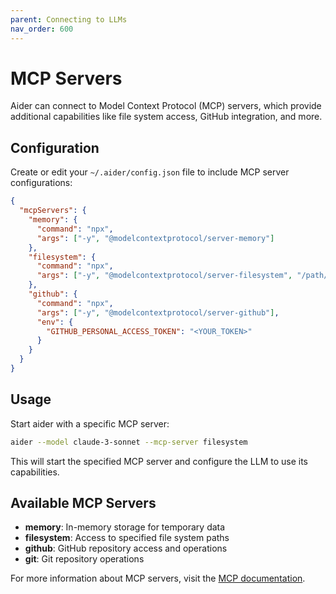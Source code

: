 ```yaml
---
parent: Connecting to LLMs
nav_order: 600
---
```


# MCP Servers

Aider can connect to Model Context Protocol (MCP) servers, which provide additional capabilities like file system access, GitHub integration, and more.

## Configuration

Create or edit your `~/.aider/config.json` file to include MCP server configurations:

```json
{
  "mcpServers": {
    "memory": {
      "command": "npx",
      "args": ["-y", "@modelcontextprotocol/server-memory"]
    },
    "filesystem": {
      "command": "npx",
      "args": ["-y", "@modelcontextprotocol/server-filesystem", "/path/to/allowed/files"]
    },
    "github": {
      "command": "npx",
      "args": ["-y", "@modelcontextprotocol/server-github"],
      "env": {
        "GITHUB_PERSONAL_ACCESS_TOKEN": "<YOUR_TOKEN>"
      }
    }
  }
}
```

## Usage

Start aider with a specific MCP server:

```bash
aider --model claude-3-sonnet --mcp-server filesystem
```

This will start the specified MCP server and configure the LLM to use its capabilities.

## Available MCP Servers

- **memory**: In-memory storage for temporary data
- **filesystem**: Access to specified file system paths
- **github**: GitHub repository access and operations
- **git**: Git repository operations

For more information about MCP servers, visit the [MCP documentation](https://mcp.anthropic.com/docs/reference-implementations).